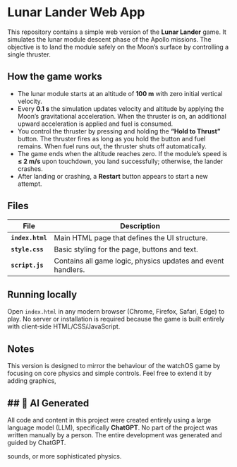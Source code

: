 # Lunar Lander Web App

This repository contains a simple web version of the **Lunar Lander** game. It simulates the lunar module descent phase of the Apollo missions. The objective is to land the module safely on the Moon’s surface by controlling a single thruster.

## How the game works

- The lunar module starts at an altitude of **100 m** with zero initial vertical velocity.
- Every **0.1 s** the simulation updates velocity and altitude by applying the Moon’s gravitational acceleration. When the thruster is on, an additional upward acceleration is applied and fuel is consumed.
- You control the thruster by pressing and holding the **“Hold to Thrust”** button. The thruster fires as long as you hold the button and fuel remains. When fuel runs out, the thruster shuts off automatically.
- The game ends when the altitude reaches zero. If the module’s speed is **≤ 2 m/s** upon touchdown, you land successfully; otherwise, the lander crashes.
- After landing or crashing, a **Restart** button appears to start a new attempt.

## Files

| File | Description |
| --- | --- |
| **`index.html`** | Main HTML page that defines the UI structure. |
| **`style.css`** | Basic styling for the page, buttons and text. |
| **`script.js`** | Contains all game logic, physics updates and event handlers. |

## Running locally

Open `index.html` in any modern browser (Chrome, Firefox, Safari, Edge) to play. No server or installation is required because the game is built entirely with client‑side HTML/CSS/JavaScript.

## Notes

This version is designed to mirror the behaviour of the watchOS game by focusing on core physics and simple controls. Feel free to extend it by adding graphics, 

## ## 🤖 AI Generated

All code and content in this project were created entirely using a large language model (LLM), specifically **ChatGPT**. No part of the project was written manually by a person. The entire development was generated and guided by ChatGPT.

sounds, or more sophisticated physics.
